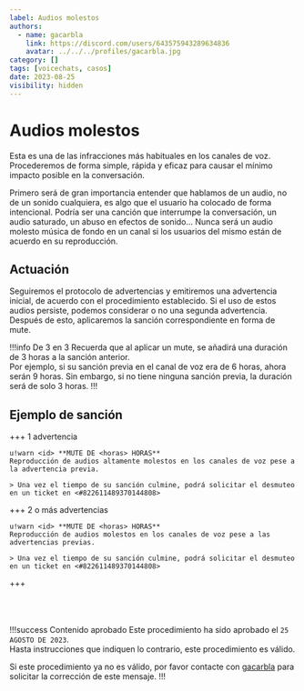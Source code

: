 ```yaml
---
label: Audios molestos
authors:
  - name: gacarbla
    link: https://discord.com/users/643575943289634836
    avatar: ../../../profiles/gacarbla.jpg
category: []
tags: [voicechats, casos]
date: 2023-08-25
visibility: hidden
---
```


# Audios molestos
Esta es una de las infracciones más habituales en los canales de voz. Procederemos de forma simple, rápida y eficaz para causar el mínimo impacto posible en la conversación.

Primero será de gran importancia entender que hablamos de un audio, no de un sonido cualquiera, es algo que el usuario ha colocado de forma intencional. Podría ser una canción que interrumpe la conversación, un audio saturado, un abuso en efectos de sonido... Nunca será un audio molesto música de fondo en un canal si los usuarios del mismo están de acuerdo en su reproducción.

## Actuación
Seguiremos el protocolo de advertencias y emitiremos una advertencia inicial, de acuerdo con el procedimiento establecido. Si el uso de estos audios persiste, podemos considerar o no una segunda advertencia. Después de esto, aplicaremos la sanción correspondiente en forma de mute.

!!!info De 3 en 3
Recuerda que al aplicar un mute, se añadirá una duración de 3 horas a la sanción anterior.<br>Por ejemplo, si su sanción previa en el canal de voz era de 6 horas, ahora serán 9 horas. Sin embargo, si no tiene ninguna sanción previa, la duración será de solo 3 horas.
!!!

## Ejemplo de sanción
+++ 1 advertencia
```
u!warn <id> **MUTE DE <horas> HORAS**
Reproducción de audios altamente molestos en los canales de voz pese a la advertencia previa.

> Una vez el tiempo de su sanción culmine, podrá solicitar el desmuteo en un ticket en <#822611489370144808>
```
+++ 2 o más advertencias
```
u!warn <id> **MUTE DE <horas> HORAS**
Reproducción de audios molestos en los canales de voz pese a las advertencias previas.

> Una vez el tiempo de su sanción culmine, podrá solicitar el desmuteo en un ticket en <#822611489370144808>
```
+++

<br><br><br>
!!!success Contenido aprobado
Este procedimiento ha sido aprobado el `25 AGOSTO DE 2023`.<br>
Hasta instrucciones que indiquen lo contrario, este procedimiento es válido.

Si este procedimiento ya no es válido, por favor contacte con [gacarbla](https://discord.com/users/643575943289634836) para solicitar la corrección de este mensaje.
!!!